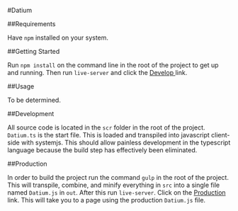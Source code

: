 #Datium

##Requirements

Have `npm` installed on your system.

##Getting Started

Run `npm install` on the command line in the root of the project to get up and running. Then run `live-server` and click the [Develop ](http://localhost:8081/develop.html) link.

##Usage

To be determined.

##Development

All source code is located in the `scr` folder in the root of the project. `Datium.ts` is the start file. This is loaded and transpiled into javascript client-side with systemjs. This should allow painless development in the typescript language because the build step has effectively been eliminated.

##Production

In order to build the project run the command `gulp` in the root of the project. This will transpile, combine, and minify everything in `src` into a single file named `Datium.js` in `out`. After this run `live-server`. Click on the [Production](http://localhost:8081/develop.html) link. This will take you to a page using the production `Datium.js` file.